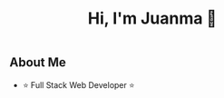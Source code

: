 <div align="center">
<h1 align="center">Hi, I'm Juanma 👋</h1>
</div>
<img (https://github.com/juanmagp80/Juanmagp80/blob/main/codecode.webp)>


## About Me

- ⭐ Full Stack Web Developer ⭐ 

<br>

